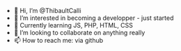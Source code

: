 - 👋 Hi, I’m @ThibaultCalli
- 👀 I’m interested in becoming a developper - just started
- 🌱 Currently learning JS, PHP, HTML, CSS
- 💞️ I’m looking to collaborate on anything really
- 📫 How to reach me: via github

<!---
ThibaultCalli/ThibaultCalli is a ✨ special ✨ repository because its `README.md` (this file) appears on your GitHub profile.
You can click the Preview link to take a look at your changes.
--->
